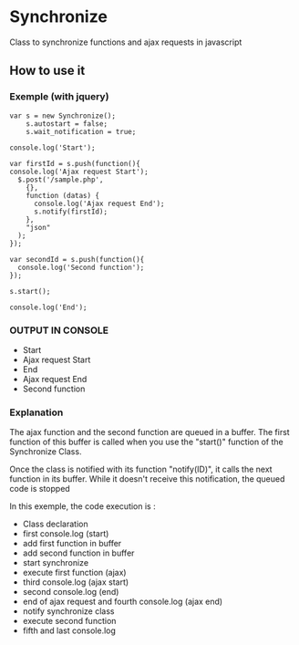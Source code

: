 # Synchronize
Class to synchronize functions and ajax requests in javascript

## How to use it

### Exemple (with jquery)
	var s = new Synchronize();
		s.autostart = false;
		s.wait_notification = true;
	
	console.log('Start');
	
	var firstId = s.push(function(){
    console.log('Ajax request Start');
	  $.post('/sample.php',
	    {},
	    function (datas) {
	      console.log('Ajax request End');
	      s.notify(firstId);
	    },
	    "json"
	  );
	});
	
	var secondId = s.push(function(){
	  console.log('Second function');
	});
	
	s.start();
	
	console.log('End');

### OUTPUT IN CONSOLE
  - Start
  - Ajax request Start
  - End
  - Ajax request End
  - Second function

### Explanation
  The ajax function and the second function are queued in a buffer. The first function of this buffer is called when you use the "start()" function of the Synchronize Class.

Once the class is notified with its function "notify(ID)", it calls the next function in its buffer. While it doesn't receive this notification, the queued code is stopped

In this exemple, the code execution is :
  - Class declaration
  - first console.log (start)
  - add first function in buffer
  - add second function in buffer
  - start synchronize
  - execute first function (ajax)
  - third console.log (ajax start)
  - second console.log (end)
  - end of ajax request and fourth console.log (ajax end)
  - notify synchronize class
  - execute second function
  - fifth and last console.log
